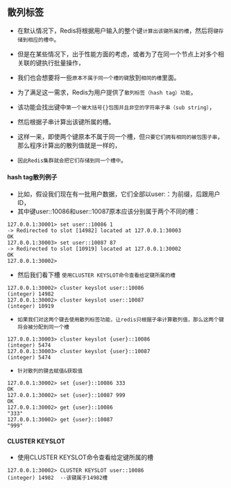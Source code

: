 ## 散列标签
* 在默认情况下，Redis将根据用户输入的整个键`计算出该键所属的槽`，然后将`键存储到相应的槽中`。
* 但是在某些情况下，出于性能方面的考虑，或者为了在同一个节点上对多个相关联的键执行批量操作，
* 我们也会想要将一些`原本不属于同一个槽的键`放到`相同的槽`里面。

* 为了满足这一需求，Redis为用户提供了`散列标签（hash tag）功能`，
* 该功能会找出键中`第一个被大括号{}包围并且非空的字符串子串（sub string）`，
* 然后根据子串计算出该键所属的槽。
* 这样一来，即使两个键原本不属于同一个槽，但`只要它们拥有相同的被包围子串`，那么程序计算出的散列值就是一样的，
* `因此Redis集群就会把它们存储到同一个槽中`。

#### hash tag散列例子
* 比如，假设我们现在有一批用户数据，它们全部以user:：为前缀，后跟用户ID，
* 其中键user::10086和user::10087原本应该分别属于两个不同的槽：
```shell
127.0.0.1:30001> set user::10086 1
-> Redirected to slot [14982] located at 127.0.0.1:30003
OK
127.0.0.1:30003> set user::10087 87
-> Redirected to slot [10919] located at 127.0.0.1:30002
OK
127.0.0.1:30002> 
```
* 然后我们看下槽 `使用CLUSTER KEYSLOT命令查看给定键所属的槽`
```shell
127.0.0.1:30002> cluster keyslot user::10086
(integer) 14982
127.0.0.1:30002> cluster keyslot user::10087
(integer) 10919
```
* `如果我们对这两个键去使用散列标签功能，让redis只根据子串计算散列值，那么这两个键将会被分配到同一个槽`
```shell
127.0.0.1:30003> cluster keyslot {user}::10086
(integer) 5474
127.0.0.1:30003> cluster keyslot {user}::10087
(integer) 5474
```
* `针对散列的键去赋值&获取值`
```shell
127.0.0.1:30002> set {user}::10086 333
OK
127.0.0.1:30002> set {user}::10087 999
OK
127.0.0.1:30002> get {user}::10086
"333"
127.0.0.1:30002> get {user}::10087
"999"
```

#### CLUSTER KEYSLOT
* 使用CLUSTER KEYSLOT命令查看给定键所属的槽
```shell
127.0.0.1:30002> CLUSTER KEYSLOT user::10086
(integer) 14982  --该键属于14982槽
```




